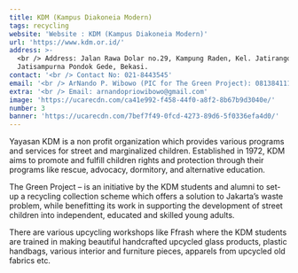 ```yaml
---
title: KDM (Kampus Diakoneia Modern)
tags: recycling
website: 'Website : KDM (Kampus Diakoneia Modern)'
url: 'https://www.kdm.or.id/'
address: >-
  <br /> Address: Jalan Rawa Dolar no.29, Kampung Raden, Kel. Jatirangon, Kec.
  Jatisampurna Pondok Gede, Bekasi.
contact: '<br /> Contact No: 021-8443545'
email: '<br /> ArNando P. Wibowo (PIC for The Green Project): 081384111715'
extra: '<br /> Email: arnandopriowibowo@gmail.com'
image: 'https://ucarecdn.com/ca41e992-f458-44f0-a8f2-8b67b9d3040e/'
number: 3
banner: 'https://ucarecdn.com/7bef7f49-0fcd-4273-89d6-5f0336efa4d0/'
---
```

Yayasan KDM is a non profit organization which provides various programs and services for street and marginalized children. Established in 1972, KDM aims to promote and fulfill children rights and protection through their programs like rescue, advocacy, dormitory, and alternative education.

The Green Project – is an initiative by the KDM students and alumni to set-up a recycling collection scheme which offers a solution to Jakarta’s waste problem, while benefitting its work in supporting the development of street children into independent, educated and skilled young adults.

There are various upcycling workshops like Ffrash where the KDM students are trained in making beautiful handcrafted upcycled glass products, plastic handbags, various interior and furniture pieces, apparels from upcycled old fabrics etc.
